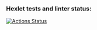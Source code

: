 ### Hexlet tests and linter status:
[![Actions Status](https://github.com/pavel203/js-react-developer-project-12/actions/workflows/hexlet-check.yml/badge.svg)](https://github.com/pavel203/js-react-developer-project-12/actions)